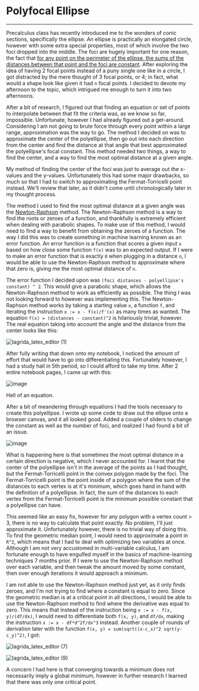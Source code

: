 # Polyfocal Ellipse
***
Precalculus class has recently introduced me to the wonders of conic sections, specifically the ellipse. An ellipse is practically an elongated circle, however with some extra special properties, most of which involve the two foci dropped into the middle. The foci are hugely important for one reason, the fact that [for any point on the perimeter of the ellipse, the sums of the distances between that point and the foci are constant](https://en.wikipedia.org/wiki/Ellipse#Definition_as_locus_of_points). After exploring the idea of having 2 focal points instead of a puny single one like in a circle, I got distracted by the mere thought of 3 focal points, or 4; in fact, what would a shape look like given it had `n` focal points. I decided to devote my afternoon to the topic, which intrigued me enough to turn it into two afternoons.

After a bit of research, I figured out that finding an equation or set of points to interpolate between that fit the criteria was, as we know so far, impossible. Unfortunate, however I had already figured out a get-around. Considering I am not going to brute force through every point within a large range, approximation was the way to go. The method I decided on was to approximate the center of the polyellipse, then go out into each direction from the center and find the distance at that angle that best approximated the polyellipse's focal constant. This method needed two things, a way to find the center, and a way to find the most optimal distance at a given angle.

My method of finding the center of the foci was just to average out the x-values and the y-values. Unfortunately this had some major drawbacks, so much so that I had to switch to approximating the Fermat-Torricelli point instead. We'll review that later, as it didn't come until chronologically later in my thought process.

The method I used to find the most optimal distance at a given angle was the [Newton-Raphson](https://en.wikipedia.org/wiki/Newton%27s_method) method. The Newton-Raphson method is a way to find the roots or zeroes of a function, and thankfully is extremely efficient when dealing with parabolic shapes. To make use of this method, I would need to find a way to benefit from obtaining the zeroes of a function. The way I did this was to create something in machine learning known as an error function. An error function is a function that scores a given input `x` based on how close some function `f(x)` was to an expected output. If I were to make an error function that is exactly `0` when plugging in a distance `n`, I would be able to use the Newton-Raphson method to approximate where that zero is, giving me the most optimal distance of `n`.

The error function I decided upon was `(foci distances - polyellipse's constant) ^ 2`. This would give a parabolic shape, which allows the Newton-Raphson method to work as efficiently as possible. The thing I was not looking forward to however was implementing this. The Newton-Raphson method works by taking a starting value `x`, a function `f`, and iterating the instruction `x := x - f(x)/f'(x)` as many times as wanted. The equation `f(x) = (distances - constant)^2` is hilariously trivial, however. The real equation taking into account the angle and the distance from the center looks like this:

![lagrida_latex_editor (1)](https://user-images.githubusercontent.com/42986319/162105319-b90982d7-61f4-44b3-82f3-eec4dae8452a.png)

After fully writing that down onto my notebook, I noticed the amount of effort that would have to go into differentiating this. Fortunately however, I had a study hall in 5th period, so I could afford to take my time. After 2 entire notebook pages, I came up with this:

![image](https://user-images.githubusercontent.com/42986319/162106203-bc6130cd-60e8-4f93-b4b8-17cbba16052c.png)

Hell of an equation.

After a bit of meandering through equations I had the tools necessary to create this polyellipse. I wrote up some code to draw out the ellipse onto a browser canvas, and it all looked good. Added a couple of sliders to change the constant as well as the number of foci, and realized I had found a bit of an issue.

![image](https://user-images.githubusercontent.com/42986319/162106881-47b52f09-586c-4429-8623-33531604af32.png)

What is happening here is that sometimes the most optimal distance in a certain direction is negative, which I never accounted for. I learnt that the center of the polyellipse isn't in the average of the points as I had thought, but the Fermat-Torricelli point in the convex polygon made by the foci. The Fermat-Torricelli point is the point inside of a polygon where the sum of the distances to each vertex is at it's minimum, which goes hand in hand with the definition of a polyellipse. In fact, the sum of the distances to each vertex from the Fermat-Torricelli point is the minimum possible constant that a polyellipse can have.

This seemed like an easy fix, however for any polygon with a vertex count > 3, there is no way to calculate that point exactly. No problem, I'll just approximate it. Unfortunately however, there is no trivial way of doing this. To find the geometric median point, I would need to approximate a point in `R^2`, which means that I had to deal with optimizing two variables at once. Although I am not very accustomed in multi-variable calculus, I am fortunate enough to have engulfed myself in the basics of machine-learning techniques 7 months prior. If I were to use the Newton-Raphson method over each variable, and then tweak the amount moved by some constant, then over enough iterations it would approach a minimum.

I am not able to use the Newton-Raphson method just yet, as it only finds zeroes, and I'm not trying to find where a constant is equal to zero. Since the geometric median is at a critical point in all directions, I would be able to use the Newton-Raphson method to find where the derivative was equal to zero. This means that instead of the instruction being `x := x - f(x, y)/(df/dx)`, I would need to differentiate both `f(x, y)`, and `df/dx`, making the instruction `x := x - df*d^2f/dx^3` instead. Another couple of rounds of derivation later with the function `f(x, y) = sum(sqrt((x-c_x)^2 sqrt(y-c_y)^2)`, I got:

![lagrida_latex_editor (7)](https://user-images.githubusercontent.com/42986319/162328563-2104af79-79a9-4ec2-8f4f-adfd8c1480dd.png)

![lagrida_latex_editor (9)](https://user-images.githubusercontent.com/42986319/162328828-0c9aab80-17a5-4d2c-b77e-a2b4203cb870.png)

A concern I had here is that converging towards a minimum does not necessarily imply a global minimum, however in further research I learned that there was only one critical point.
